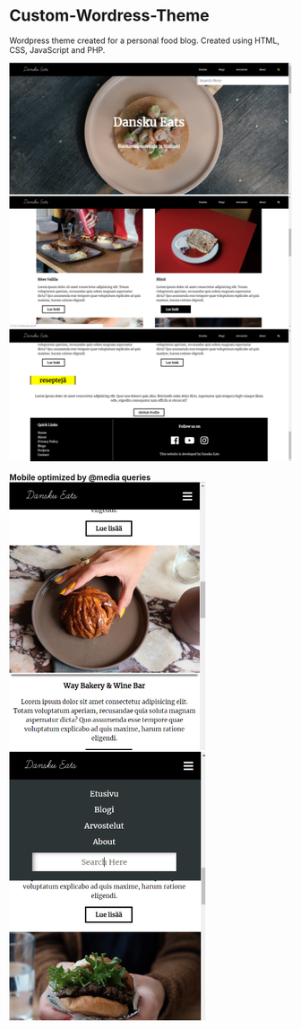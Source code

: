 # Custom-Wordress-Theme
Wordpress theme created for a personal food blog. Created using HTML, CSS, JavaScript and PHP.

<img src="danskuEatsScreenshots/Screenshot2.png" width=700>
<img src="danskuEatsScreenshots/Screenshot3.png" width=700>
<img src="danskuEatsScreenshots/Screenshot4.png" width=700>
<br>
<br>
<b>Mobile optimized by @media queries</b>
<br>
<img src="danskuEatsScreenshots/Screenshot5.png" width=350><img src="danskuEatsScreenshots/Screenshot6.png" width=350>
